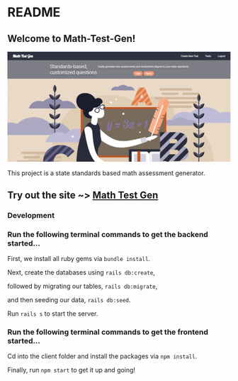 # README

## Welcome to Math-Test-Gen! 

![front page of math-test-gen](public/FrontPageOfMathTestGen.PNG "Math Test Gen")

This project is a state standards based math assessment generator.

## Try out the site ~> [Math Test Gen](https://rebekah-zhou.github.io/math-test-gen)



### Development

### Run the following terminal commands to get the backend started...

First, we install all ruby gems via `bundle install`.

Next, create the databases using `rails db:create`,

followed by migrating our tables, `rails db:migrate`,

and then seeding our data, `rails db:seed`. 

Run `rails s` to start the server. 


### Run the following terminal commands to get the frontend started...

Cd into the client folder and install the packages via `npm install`.

Finally, run `npm start` to get it up and going!
